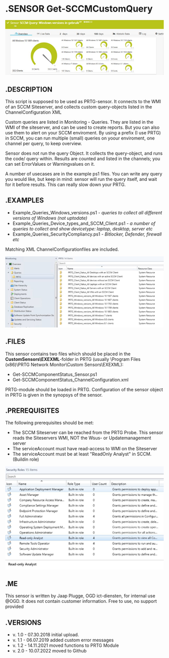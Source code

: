 # **.SENSOR** Get-SCCMCustomQuery

![Screenshot header](./Screenshot_01.jpg)

## **.DESCRIPTION**

This script is supposed to be used as PRTG-sensor. It connects to the WMI of an SCCM
Siteserver, and collects custom query-objects listed in the ChannelConfiguration XML

Custom queries are listed in Monitoring - Queries. They are listed in the WMI of the
siteserver, and can be used to create reports. But you can also use them to alert on
your SCCM enviroment. By using a prefix (I use PRTG) in SCCM, you can run multiple
(small) queries on yoour enviroment, one channel per query, to keep overview.

Sensor does not run the query Object. It collects the query-object, and runs the code/
query within. Results are counted and listed in the channels; you can set ErrorValues
or Warningvalues on it.

A number of usecases are in the example ps1 files. You can write any query you would like,
but keep in mind: sensor will run the query itself, and wait for it before results. This
can really slow down your PRTG.

## **.EXAMPLES**

* Example_Queries_Windows_versions.ps1 *- queries to collect all different versions of Windows (not uptodate)*
* Example_Queries_Device_types_and_SCCM_Client.ps1 *- a number of queries to collect and show devicetype: laptop, desktop, server etc*
* Example_Queries_SecurityCompliancy.ps1 *- Bitlocker, Defender, firewall etc*

Matching XML ChannelConfigurationfiles are included.

![Screenshot](./Screenshot_02.jpg)

## **.FILES**

This sensor contains two files which should be placed in the **CustomSensors\EXEXML**-folder
in PRTG (usually \Program Files (x86)\PRTG Network Monitor\Custom Sensors\EXEXML):

* Get-SCCMComponentStatus_Sensor.ps1
* Get-SCCMComponentStatus_ChannelConfiguration.xml

PRTG-module should be loaded in PRTG.
Configuration of the sensor object in PRTG is given in the synopsys of the sensor.

## **.PREREQUISITES**

The following prerequisites should be met:

* The SCCM Siteserver can be reached from the PRTG Probe. This sensor reads the Siteservers WMI, NOT the Wsus- or Updatemanagement server
* The serviceAccount must have read-access to WMI on the Siteserver
* The serviceAccount must be at least "ReadOnly Analyst" in SCCM. (Buildin role)

![Screenshot prereq](./Screenshot_03.jpg)

## **.ME**

This sensor is written by Jaap Plugge, OGD ict-diensten, for internal use @OGD.
It does not contain customer information. Free to use, no support provided

## **.VERSIONS**

* v. 1.0 - 07.30.2018 initial upload.
* v. 1.1 - 06.07.2019 added custom error messages
* v. 1.2 - 14.11.2021 moved functions to PRTG Module
* v. 2.0 - 10.07.2022 moved to Github

